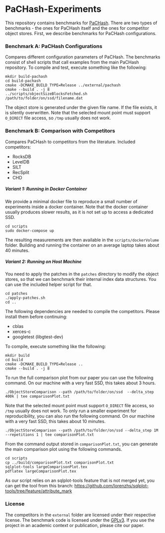 # PaCHash-Experiments

This repository contains benchmarks for [PaCHash](https://github.com/ByteHamster/PaCHash).
There are two types of benchmarks - the ones for PaCHash itself and the ones for competitor object stores.
First, we describe benchmarks for PaCHash configurations.

### Benchmark A: PaCHash Configurations
Compares different configuration parameters of PaCHash.
The benchmarks consist of shell scripts that call examples from the main PaCHash repository.
To compile and test, execute something like the following:

```
mkdir build-pachash
cd build-pachash
cmake -DCMAKE_BUILD_TYPE=Release ../external/pachash
cmake --build . -j 8
../scripts/objectSizeBlocksFetched.sh /path/to/folder/on/ssd/filename.dat
```

The object store is generated under the given file name.
If the file exists, it is silently overwritten.
Note that the selected mount point must support `O_DIRECT` file access, so `/tmp` usually does not work.

### Benchmark B: Comparison with Competitors
Compares PaCHash to competitors from the literature.
Included competitors:

- RocksDB
- LevelDB
- SILT
- RecSplit
- CHD

##### Variant 1: Running in Docker Container
We provide a minimal docker file to reproduce a small number of experiments inside a docker container.
Note that the docker container usually produces slower results, as it is not set up to access a dedicated SSD.

```
cd scripts
sudo docker-compose up
```

The resulting measurements are then available in the `scripts/dockerVolume` folder.
Building and running the container on an average laptop takes about 40 minutes.

##### Variant 2: Running on Host Machine
You need to apply the patches in the `patches` directory to modify the object stores,
so that we can benchmark their internal index data structures.
You can use the included helper script for that.

```
cd patches
./apply-patches.sh
cd ..
```

The following dependencies are needed to compile the competitors.
Please install them before continuing:

- cblas
- xerces-c
- googletest (libgtest-dev)

To compile, execute something like the following:

```
mkdir build
cd build 
cmake -DCMAKE_BUILD_TYPE=Release ..
cmake --build . -j 8
```

To run the full comparison plot from our paper you can use the following command.
On our machine with a very fast SSD, this takes about 3 hours.

```
./ObjectStoreComparison --path /path/to/folder/on/ssd  --delta_step 400k | tee comparisonPlot.txt
```

Note that the selected mount point must support `O_DIRECT` file access, so `/tmp` usually does not work.
To only run a smaller experiment for reproducibility, you can also run the following command.
On our machine with a very fast SSD, this takes about 10 minutes.

```
./ObjectStoreComparison --path /path/to/folder/on/ssd --delta_step 1M --repetitions 1 | tee comparisonPlot.txt
```

From the command output stored in `comparisonPlot.txt`, you can generate the main comparison plot using the following commands.

```
cd scripts
cp ../build/comparisonPlot.txt comparisonPlot.txt
sqlplot-tools largeComparisonPlot.tex
pdflatex largeComparisonPlot.tex
```

As our script relies on an sqlplot-tools feature that is not merged yet, you can get the tool from this branch: https://github.com/lorenzhs/sqlplot-tools/tree/feature/attribute_mark

### License
The competitors in the `external` folder are licensed under their respective license.
The benchmark code is licensed under the [GPLv3](/LICENSE).
If you use the project in an academic context or publication, please cite our paper.
